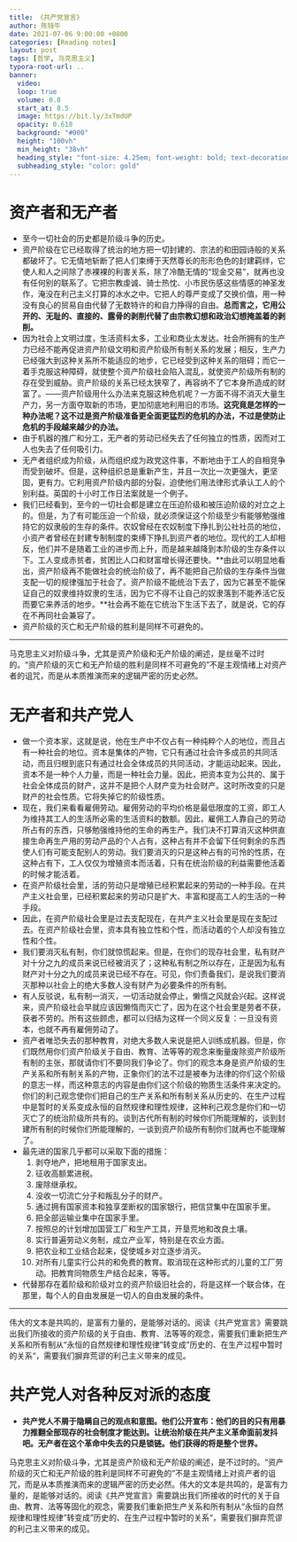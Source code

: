 ```yaml
---
title: 《共产党宣言》
author: 陈钱牛
date: 2021-07-06 9:00:00 +0800
categories: [Reading notes]
layout: post
tags: [哲学, 马克思主义]
typora-root-url: ..
banner:
  video:
  loop: true
  volume: 0.8
  start_at: 8.5
  image: https://bit.ly/3xTmdUP
  opacity: 0.618
  background: "#000"
  height: "100vh"
  min_height: "38vh"
  heading_style: "font-size: 4.25em; font-weight: bold; text-decoration: underline"
  subheading_style: "color: gold"
---
```



# 资产者和无产者

- 至今一切社会的历史都是阶级斗争的历史。
- 资产阶级在它已经取得了统治的地方把一切封建的、宗法的和田园诗般的关系都破坏了。它无情地斩断了把人们束缚于天然尊长的形形色色的封建羁绊，它使人和人之间除了赤裸裸的利害关系，除了冷酷无情的“现金交易”，就再也没有任何别的联系了。它把宗教虔诚、骑士热忱、小市民伤感这些情感的神圣发作，淹没在利己主义打算的冰水之中。它把人的尊严变成了交换价值，用一种没有良心的贸易自由代替了无数特许的和自力挣得的自由。**总而言之，它用公开的、无耻的、直接的、露骨的剥削代替了由宗教幻想和政治幻想掩盖着的剥削。**
- 因为社会上文明过度，生活资料太多，工业和商业太发达。社会所拥有的生产力已经不能再促进资产阶级文明和资产阶级所有制关系的发展；相反，生产力已经强大到这种关系所不能适应的地步，它已经受到这种关系的阻碍；而它一着手克服这种障碍，就使整个资产阶级社会陷入混乱，就使资产阶级所有制的存在受到威胁。资产阶级的关系已经太狭窄了，再容纳不了它本身所造成的财富了。——资产阶级用什么办法来克服这种危机呢？一方面不得不消灭大量生产力，另一方面夺取新的市场，更加彻底地利用旧的市场。**这究竟是怎样的一种办法呢？这不过是资产阶级准备更全面更猛烈的危机的办法，不过是使防止危机的手段越来越少的办法。**
- 由于机器的推广和分工，无产者的劳动已经失去了任何独立的性质，因而对工人也失去了任何吸引力。
- 无产者组织成为阶级，从而组织成为政党这件事，不断地由于工人的自相竞争而受到破坏。但是，这种组织总是重新产生，并且一次比一次更强大，更坚固，更有力。它利用资产阶级内部的分裂，迫使他们用法律形式承认工人的个别利益。英国的十小时工作日法案就是一个例子。
- 我们已经看到，至今的一切社会都是建立在压迫阶级和被压迫阶级的对立之上的。但是，为了有可能压迫一个阶级，就必须保证这个阶级至少有能够勉强维持它的奴隶般的生存的条件。农奴曾经在农奴制度下挣扎到公社社员的地位，小资产者曾经在封建专制制度的束缚下挣扎到资产者的地位。现代的工人却相反，他们并不是随着工业的进步而上升，而是越来越降到本阶级的生存条件以下。工人变成赤贫者，贫困比人口和财富增长得还要快。**由此可以明显地看出，资产阶级再不能做社会的统治阶级了，再不能把自己阶级的生存条件当做支配一切的规律强加于社会了。资产阶级不能统治下去了，因为它甚至不能保证自己的奴隶维持奴隶的生活，因为它不得不让自己的奴隶落到不能养活它反而要它来养活的地步。**社会再不能在它统治下生活下去了，就是说，它的存在不再同社会兼容了。
- 资产阶级的灭亡和无产阶级的胜利是同样不可避免的。

------

马克思主义对阶级斗争，尤其是资产阶级和无产阶级的阐述，是丝毫不过时的。“资产阶级的灭亡和无产阶级的胜利是同样不可避免的”不是主观情绪上对资产者的诅咒，而是从本质推演而来的逻辑严密的历史必然。

# 无产者和共产党人

- 做一个资本家，这就是说，他在生产中不仅占有一种纯粹个人的地位，而且占有一种社会的地位。资本是集体的产物，它只有通过社会许多成员的共同活动，而且归根到底只有通过社会全体成员的共同活动，才能运动起来。因此，资本不是一种个人力量，而是一种社会力量。因此，把资本变为公共的、属于社会全体成员的财产，这并不是把个人财产变为社会财产。这时所改变的只是财产的社会性质。它将失掉它的阶级性质。
- 现在，我们来看看雇佣劳动。雇佣劳动的平均价格是最低限度的工资，即工人为维持其工人的生活所必需的生活资料的数额。因此，雇佣工人靠自己的劳动所占有的东西，只够勉强维持他的生命的再生产。我们决不打算消灭这种供直接生命再生产用的劳动产品的个人占有，这种占有并不会留下任何剩余的东西使人们有可能支配别人的劳动。我们要消灭的只是这种占有的可怜的性质，在这种占有下，工人仅仅为增殖资本而活着，只有在统治阶级的利益需要他活着的时候才能活着。
- 在资产阶级社会里，活的劳动只是增殖已经积累起来的劳动的一种手段。在共产主义社会里，已经积累起来的劳动只是扩大、丰富和提高工人的生活的一种手段。
- 因此，在资产阶级社会里是过去支配现在，在共产主义社会里是现在支配过去。在资产阶级社会里，资本具有独立性和个性，而活动着的个人却没有独立性和个性。
- 我们要消灭私有制，你们就惊慌起来。但是，在你们的现存社会里，私有财产对十分之九的成员来说已经被消灭了；这种私有制之所以存在，正是因为私有财产对十分之九的成员来说已经不存在。可见，你们责备我们，是说我们要消灭那种以社会上的绝大多数人没有财产为必要条件的所有制。
- 有人反驳说，私有制一消灭，一切活动就会停止，懒惰之风就会兴起。这样说来，资产阶级社会早就应该因懒惰而灭亡了，因为在这个社会里是劳者不获，获者不劳的。所有这些顾虑，都可以归结为这样一个同义反复：一旦没有资本，也就不再有雇佣劳动了。
- 资产者唯恐失去的那种教育，对绝大多数人来说是把人训练成机器。但是，你们既然用你们资产阶级关于自由、教育、法等等的观念来衡量废除资产阶级所有制的主张，那就请你们不要同我们争论了。你们的观念本身是资产阶级的生产关系和所有制关系的产物，正象你们的法不过是被奉为法律的你们这个阶级的意志一样，而这种意志的内容是由你们这个阶级的物质生活条件来决定的。你们的利己观念使你们把自己的生产关系和所有制关系从历史的、在生产过程中是暂时的关系变成永恒的自然规律和理性规律，这种利己观念是你们和一切灭亡了的统治阶级所共有的。谈到古代所有制的时候你们所能理解的，谈到封建所有制的时候你们所能理解的，一谈到资产阶级所有制你们就再也不能理解了。
- 最先进的国家几乎都可以采取下面的措施： 
  1. 剥夺地产，把地租用于国家支出。
  2. 征收高额累进税。
  3. 废除继承权。
  4. 没收一切流亡分子和叛乱分子的财产。
  5. 通过拥有国家资本和独享垄断权的国家银行，把信贷集中在国家手里。
  6. 把全部运输业集中在国家手里。
  7. 按照总的计划增加国营工厂和生产工具，开垦荒地和改良土壤。
  8. 实行普遍劳动义务制，成立产业军，特别是在农业方面。
  9. 把农业和工业结合起来，促使城乡对立逐步消灭。
  10. 对所有儿童实行公共的和免费的教育。取消现在这种形式的儿童的工厂劳动。把教育同物质生产结合起来，等等。
- 代替那存在着阶级和阶级对立的资产阶级旧社会的，将是这样一个联合体，在那里，每个人的自由发展是一切人的自由发展的条件。

------

伟大的文本是共鸣的，是富有力量的，是能够对话的。阅读《共产党宣言》需要跳出我们所接收的资产阶级的关于自由、教育、法等等的观念，需要我们重新把生产关系和所有制从“永恒的自然规律和理性规律”转变成”历史的、在生产过程中暂时的关系“，需要我们摒弃荒谬的利己主义带来的成见。

# 共产党人对各种反对派的态度

- **共产党人不屑于隐瞒自己的观点和意图。他们公开宣布：他们的目的只有用暴力推翻全部现存的社会制度才能达到。让统治阶级在共产主义革命面前发抖吧。无产者在这个革命中失去的只是锁链。他们获得的将是整个世界。**

马克思主义对阶级斗争，尤其是资产阶级和无产阶级的阐述，是不过时的。“资产阶级的灭亡和无产阶级的胜利是同样不可避免的”不是主观情绪上对资产者的诅咒，而是从本质推演而来的逻辑严密的历史必然。伟大的文本是共鸣的，是富有力量的，是能够对话的。阅读《共产党宣言》需要跳出我们所接收的时代的关于自由、教育、法等等固化的观念，需要我们重新把生产关系和所有制从“永恒的自然规律和理性规律”转变成”历史的、在生产过程中暂时的关系“，需要我们摒弃荒谬的利己主义带来的成见。